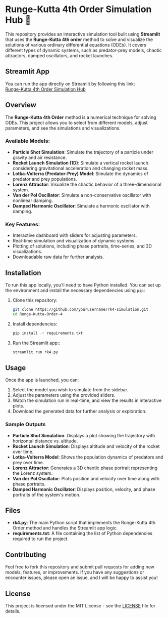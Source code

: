 # Runge-Kutta 4th Order Simulation Hub 🚀

This repository provides an interactive simulation tool built using **Streamlit** that uses the **Runge-Kutta 4th order** method to solve and visualize the solutions of various ordinary differential equations (ODEs). It covers different types of dynamic systems, such as predator-prey models, chaotic attractors, damped oscillators, and rocket launches.

## Streamlit App

You can run the app directly on Streamlit by following this link:  
[Runge-Kutta 4th Order Simulation Hub](https://runge-kutta-order-4-xy6kmxwfmkhvum5wpwwjtr.streamlit.app/)

## Overview

The **Runge-Kutta 4th Order** method is a numerical technique for solving ODEs. This project allows you to select from different models, adjust parameters, and see the simulations and visualizations.

### Available Models:
- **Particle Shot Simulation**: Simulate the trajectory of a particle under gravity and air resistance.
- **Rocket Launch Simulation (1D)**: Simulate a vertical rocket launch considering gravitational acceleration and changing rocket mass.
- **Lotka-Volterra (Predator-Prey) Model**: Simulate the dynamics of predator and prey populations.
- **Lorenz Attractor**: Visualize the chaotic behavior of a three-dimensional system.
- **Van der Pol Oscillator**: Simulate a non-conservative oscillator with nonlinear damping.
- **Damped Harmonic Oscillator**: Simulate a harmonic oscillator with damping.

### Key Features:
- Interactive dashboard with sliders for adjusting parameters.
- Real-time simulation and visualization of dynamic systems.
- Plotting of solutions, including phase portraits, time-series, and 3D visualizations.
- Downloadable raw data for further analysis.

## Installation

To run this app locally, you'll need to have Python installed. You can set up the environment and install the necessary dependencies using `pip`:

1. Clone this repository:
   ```bash
   git clone https://github.com/yourusername/rk4-simulation.git
   cd Runge-Kutta-Order-4
   ```
2. Install dependencies:
   ```bash
   pip install -r requirements.txt
   ```
3. Run the Streamlit app::
   ```bash
   streamlit run rk4.py
   ```

## Usage

Once the app is launched, you can:

1. Select the model you wish to simulate from the sidebar.
2. Adjust the parameters using the provided sliders.
3. Watch the simulation run in real-time, and view the results in interactive plots.
4. Download the generated data for further analysis or exploration.

### Sample Outputs

- **Particle Shot Simulation**: Displays a plot showing the trajectory with horizontal distance vs. altitude.
- **Rocket Launch Simulation**: Displays altitude and velocity of the rocket over time.
- **Lotka-Volterra Model**: Shows the population dynamics of predators and prey over time.
- **Lorenz Attractor**: Generates a 3D chaotic phase portrait representing the Lorenz system.
- **Van der Pol Oscillator**: Plots position and velocity over time along with phase portraits.
- **Damped Harmonic Oscillator**: Displays position, velocity, and phase portraits of the system's motion.

## Files

- **rk4.py**: The main Python script that implements the Runge-Kutta 4th Order method and handles the Streamlit app logic.
- **requirements.txt**: A file containing the list of Python dependencies required to run the project.

## Contributing

Feel free to fork this repository and submit pull requests for adding new models, features, or improvements. If you have any suggestions or encounter issues, please open an issue, and I will be happy to assist you!

## License

This project is licensed under the MIT License - see the [LICENSE](LICENSE) file for details.
